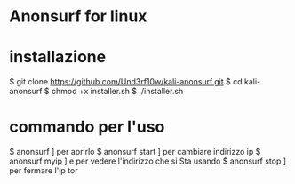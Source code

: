 # Anonsurf for linux

# installazione

$ git clone https://github.com/Und3rf10w/kali-anonsurf.git
$ cd kali-anonsurf
$ chmod +x installer.sh
$ ./installer.sh

# commando per l'uso

$ anonsurf ] per aprirlo 
$ anonsurf start ] per cambiare indirizzo ip
$ anonsurf myip ] e per vedere l'indirizzo che si 
Sta usando
$ anonsurf stop ] per fermare l'ip tor
